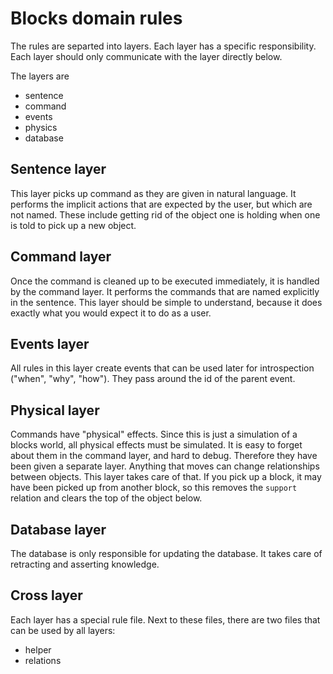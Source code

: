 # Blocks domain rules

The rules are separted into layers. Each layer has a specific responsibility. Each layer should only communicate with the layer directly below.

The layers are

- sentence
- command
- events  
- physics
- database

## Sentence layer

This layer picks up command as they are given in natural language. It performs the implicit actions that are expected by the user, but which are not named. These include getting rid of the object one is holding when one is told to pick up a new object. 

## Command layer

Once the command is cleaned up to be executed immediately, it is handled by the command layer. It performs the commands that are named explicitly in the sentence. This layer should be simple to understand, because it does exactly what you would expect it to do as a user.

## Events layer

All rules in this layer create events that can be used later for introspection ("when", "why", "how"). They pass around the id of the parent event.

## Physical layer

Commands have "physical" effects. Since this is just a simulation of a blocks world, all physical effects must be simulated. It is easy to forget about them in the command layer, and hard to debug. Therefore they have been given a separate layer. Anything that moves can change relationships between objects. This layer takes care of that. If you pick up a block, it may have been picked up from another block, so this removes the `support` relation and clears the top of the object below.

## Database layer

The database is only responsible for updating the database. It takes care of retracting and asserting knowledge.

## Cross layer

Each layer has a special rule file. Next to these files, there are two files that can be used by all layers:

- helper
- relations

